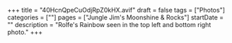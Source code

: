 +++
title = "40HcnQpeCuOdjRpZ0kHX.avif"
draft = false
tags = ["Photos"]
categories = [""]
pages = ["Jungle Jim's Moonshine & Rocks"]
startDate = ""
description = "Rolfe's Rainbow seen in the top left and bottom right photo."
+++
